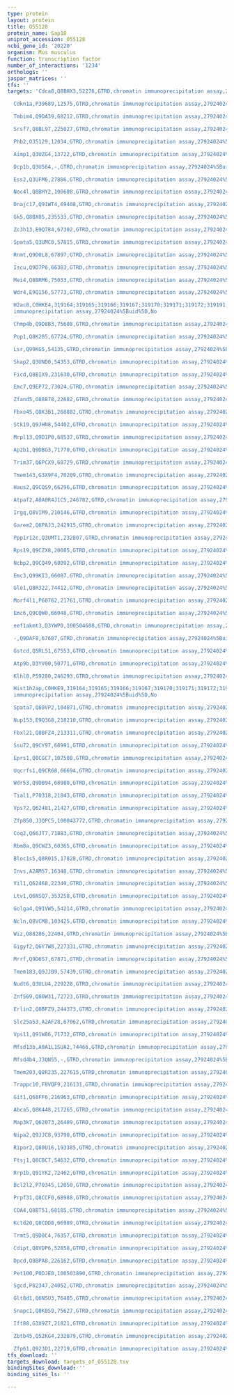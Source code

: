 ```yaml
---
type: protein
layout: protein
title: O55128
protein_name: Sap18
uniprot_accession: O55128
ncbi_gene_id: '20220'
organism: Mus musculus
function: transcription factor
number_of_interactions: '1234'
orthologs: ''
jaspar_matrices: ''
tfs: ''
targets: 'Cdca8,Q8BHX3,52276,GTRD,chromatin immunoprecipitation assay,27924024%5Buid%5D,No

  Cdkn1a,P39689,12575,GTRD,chromatin immunoprecipitation assay,27924024%5Buid%5D,No

  Tmbim4,Q9DA39,68212,GTRD,chromatin immunoprecipitation assay,27924024%5Buid%5D,No

  Srsf7,Q8BL97,225027,GTRD,chromatin immunoprecipitation assay,27924024%5Buid%5D,No

  Phb2,O35129,12034,GTRD,chromatin immunoprecipitation assay,27924024%5Buid%5D,No

  Aimp1,Q3UZG4,13722,GTRD,chromatin immunoprecipitation assay,27924024%5Buid%5D,No

  Dcp1b,Q3U564,-,GTRD,chromatin immunoprecipitation assay,27924024%5Buid%5D,No

  Ess2,Q3UFM6,27886,GTRD,chromatin immunoprecipitation assay,27924024%5Buid%5D,No

  Noc4l,Q8BHY2,100608,GTRD,chromatin immunoprecipitation assay,27924024%5Buid%5D,No

  Dnajc17,Q91WT4,69408,GTRD,chromatin immunoprecipitation assay,27924024%5Buid%5D,No

  Gk5,Q8BX05,235533,GTRD,chromatin immunoprecipitation assay,27924024%5Buid%5D,No

  Zc3h13,E9Q784,67302,GTRD,chromatin immunoprecipitation assay,27924024%5Buid%5D,No

  Spata5,Q3UMC0,57815,GTRD,chromatin immunoprecipitation assay,27924024%5Buid%5D,No

  Rnmt,Q9D0L8,67897,GTRD,chromatin immunoprecipitation assay,27924024%5Buid%5D,No

  Iscu,Q9D7P6,66383,GTRD,chromatin immunoprecipitation assay,27924024%5Buid%5D,No

  Mei4,Q8BRM6,75033,GTRD,chromatin immunoprecipitation assay,27924024%5Buid%5D,No

  Wdr4,E9Q156,57773,GTRD,chromatin immunoprecipitation assay,27924024%5Buid%5D,No

  H2ac8,C0HKE4,319164;319165;319166;319167;319170;319171;319172;319191;665433,GTRD,chromatin
  immunoprecipitation assay,27924024%5Buid%5D,No

  Chmp4b,Q9D8B3,75608,GTRD,chromatin immunoprecipitation assay,27924024%5Buid%5D,No

  Pop1,Q8K205,67724,GTRD,chromatin immunoprecipitation assay,27924024%5Buid%5D,No

  Lsr,Q99KG5,54135,GTRD,chromatin immunoprecipitation assay,27924024%5Buid%5D,No

  Skap2,Q3UND0,54353,GTRD,chromatin immunoprecipitation assay,27924024%5Buid%5D,No

  Ficd,Q8BIX9,231630,GTRD,chromatin immunoprecipitation assay,27924024%5Buid%5D,No

  Emc7,Q9EP72,73024,GTRD,chromatin immunoprecipitation assay,27924024%5Buid%5D,No

  Zfand5,O88878,22682,GTRD,chromatin immunoprecipitation assay,27924024%5Buid%5D,No

  Fbxo45,Q8K3B1,268882,GTRD,chromatin immunoprecipitation assay,27924024%5Buid%5D,No

  Stk19,Q9JHN8,54402,GTRD,chromatin immunoprecipitation assay,27924024%5Buid%5D,No

  Mrpl13,Q9D1P0,68537,GTRD,chromatin immunoprecipitation assay,27924024%5Buid%5D,No

  Ap2b1,Q9DBG3,71770,GTRD,chromatin immunoprecipitation assay,27924024%5Buid%5D,No

  Trim37,Q6PCX9,68729,GTRD,chromatin immunoprecipitation assay,27924024%5Buid%5D,No

  Tmem143,G3X9F4,70209,GTRD,chromatin immunoprecipitation assay,27924024%5Buid%5D,No

  Haus2,Q9CQS9,66296,GTRD,chromatin immunoprecipitation assay,27924024%5Buid%5D,No

  Atpaf2,A0A0R4J1C5,246782,GTRD,chromatin immunoprecipitation assay,27924024%5Buid%5D,No

  Irgq,Q8VIM9,210146,GTRD,chromatin immunoprecipitation assay,27924024%5Buid%5D,No

  Garem2,Q6PAJ3,242915,GTRD,chromatin immunoprecipitation assay,27924024%5Buid%5D,No

  Ppp1r12c,Q3UMT1,232807,GTRD,chromatin immunoprecipitation assay,27924024%5Buid%5D,No

  Rps19,Q9CZX8,20085,GTRD,chromatin immunoprecipitation assay,27924024%5Buid%5D,No

  Ncbp2,Q9CQ49,68092,GTRD,chromatin immunoprecipitation assay,27924024%5Buid%5D,No

  Emc3,Q99KI3,66087,GTRD,chromatin immunoprecipitation assay,27924024%5Buid%5D,No

  Gle1,Q8R322,74412,GTRD,chromatin immunoprecipitation assay,27924024%5Buid%5D,No

  Morf4l1,P60762,21761,GTRD,chromatin immunoprecipitation assay,27924024%5Buid%5D,No

  Emc6,Q9CQW0,66048,GTRD,chromatin immunoprecipitation assay,27924024%5Buid%5D,No

  eef1akmt3,D3YWP0,100504608,GTRD,chromatin immunoprecipitation assay,27924024%5Buid%5D,No

  -,Q9DAF8,67687,GTRD,chromatin immunoprecipitation assay,27924024%5Buid%5D,No

  Gstcd,Q5RL51,67553,GTRD,chromatin immunoprecipitation assay,27924024%5Buid%5D,No

  Atp9b,D3YV00,50771,GTRD,chromatin immunoprecipitation assay,27924024%5Buid%5D,No

  Klhl8,P59280,246293,GTRD,chromatin immunoprecipitation assay,27924024%5Buid%5D,No

  Hist1h2ap,C0HKE9,319164;319165;319166;319167;319170;319171;319172;319191;665433,GTRD,chromatin
  immunoprecipitation assay,27924024%5Buid%5D,No

  Spata7,Q80VP2,104871,GTRD,chromatin immunoprecipitation assay,27924024%5Buid%5D,No

  Nup153,E9Q3G8,218210,GTRD,chromatin immunoprecipitation assay,27924024%5Buid%5D,No

  Fbxl21,Q8BFZ4,213311,GTRD,chromatin immunoprecipitation assay,27924024%5Buid%5D,No

  Ssu72,Q9CY97,68991,GTRD,chromatin immunoprecipitation assay,27924024%5Buid%5D,No

  Eprs1,Q8CGC7,107508,GTRD,chromatin immunoprecipitation assay,27924024%5Buid%5D,No

  Uqcrfs1,Q9CR68,66694,GTRD,chromatin immunoprecipitation assay,27924024%5Buid%5D,No

  Wdr53,Q9DB94,68980,GTRD,chromatin immunoprecipitation assay,27924024%5Buid%5D,No

  Tial1,P70318,21843,GTRD,chromatin immunoprecipitation assay,27924024%5Buid%5D,No

  Vps72,Q62481,21427,GTRD,chromatin immunoprecipitation assay,27924024%5Buid%5D,No

  Zfp850,J3QPC5,100043772,GTRD,chromatin immunoprecipitation assay,27924024%5Buid%5D,No

  Coq2,Q66JT7,71883,GTRD,chromatin immunoprecipitation assay,27924024%5Buid%5D,No

  Rbm8a,Q9CWZ3,60365,GTRD,chromatin immunoprecipitation assay,27924024%5Buid%5D,No

  Bloc1s5,Q8R015,17828,GTRD,chromatin immunoprecipitation assay,27924024%5Buid%5D,No

  Invs,A2AM57,16348,GTRD,chromatin immunoprecipitation assay,27924024%5Buid%5D,No

  Vil1,Q62468,22349,GTRD,chromatin immunoprecipitation assay,27924024%5Buid%5D,No

  Ltv1,Q6NSQ7,353258,GTRD,chromatin immunoprecipitation assay,27924024%5Buid%5D,No

  Golga4,Q91VW5,54214,GTRD,chromatin immunoprecipitation assay,27924024%5Buid%5D,No

  Ncln,Q8VCM8,103425,GTRD,chromatin immunoprecipitation assay,27924024%5Buid%5D,No

  Wiz,O88286,22404,GTRD,chromatin immunoprecipitation assay,27924024%5Buid%5D,No

  Gigyf2,Q6Y7W8,227331,GTRD,chromatin immunoprecipitation assay,27924024%5Buid%5D,No

  Mrrf,Q9D6S7,67871,GTRD,chromatin immunoprecipitation assay,27924024%5Buid%5D,No

  Tmem183,Q9JJB9,57439,GTRD,chromatin immunoprecipitation assay,27924024%5Buid%5D,No

  Nudt6,Q3ULU4,229228,GTRD,chromatin immunoprecipitation assay,27924024%5Buid%5D,No

  Znf569,Q80W31,72723,GTRD,chromatin immunoprecipitation assay,27924024%5Buid%5D,No

  Erlin2,Q8BFZ9,244373,GTRD,chromatin immunoprecipitation assay,27924024%5Buid%5D,No

  Slc25a53,A2AF28,67062,GTRD,chromatin immunoprecipitation assay,27924024%5Buid%5D,No

  Vps11,Q91W86,71732,GTRD,chromatin immunoprecipitation assay,27924024%5Buid%5D,No

  Mfsd13b,A0A1L1SUA2,74466,GTRD,chromatin immunoprecipitation assay,27924024%5Buid%5D,No

  Mfsd4b4,J3QNS5,-,GTRD,chromatin immunoprecipitation assay,27924024%5Buid%5D,No

  Tmem203,Q8R235,227615,GTRD,chromatin immunoprecipitation assay,27924024%5Buid%5D,No

  Trappc10,F8VQF9,216131,GTRD,chromatin immunoprecipitation assay,27924024%5Buid%5D,No

  Git1,Q68FF6,216963,GTRD,chromatin immunoprecipitation assay,27924024%5Buid%5D,No

  Abca5,Q8K448,217265,GTRD,chromatin immunoprecipitation assay,27924024%5Buid%5D,No

  Map3k7,Q62073,26409,GTRD,chromatin immunoprecipitation assay,27924024%5Buid%5D,No

  Nipa2,Q9JJC8,93790,GTRD,chromatin immunoprecipitation assay,27924024%5Buid%5D,No

  Ripor2,Q80U16,193385,GTRD,chromatin immunoprecipitation assay,27924024%5Buid%5D,No

  Ftsj1,Q8CBC7,54632,GTRD,chromatin immunoprecipitation assay,27924024%5Buid%5D,No

  Rrp1b,Q91YK2,72462,GTRD,chromatin immunoprecipitation assay,27924024%5Buid%5D,No

  Bcl2l2,P70345,12050,GTRD,chromatin immunoprecipitation assay,27924024%5Buid%5D,No

  Prpf31,Q8CCF0,68988,GTRD,chromatin immunoprecipitation assay,27924024%5Buid%5D,No

  COA4,Q8BT51,68185,GTRD,chromatin immunoprecipitation assay,27924024%5Buid%5D,No

  Kctd20,Q8CDD8,66989,GTRD,chromatin immunoprecipitation assay,27924024%5Buid%5D,No

  Trmt5,Q9D0C4,76357,GTRD,chromatin immunoprecipitation assay,27924024%5Buid%5D,No

  Cdipt,Q8VDP6,52858,GTRD,chromatin immunoprecipitation assay,27924024%5Buid%5D,No

  Dpcd,Q8BPA8,226162,GTRD,chromatin immunoprecipitation assay,27924024%5Buid%5D,No

  Pet100,P0DJE0,100503890,GTRD,chromatin immunoprecipitation assay,27924024%5Buid%5D,No

  Sgcd,P82347,24052,GTRD,chromatin immunoprecipitation assay,27924024%5Buid%5D,No

  Glt8d1,Q6NSU3,76485,GTRD,chromatin immunoprecipitation assay,27924024%5Buid%5D,No

  Snapc1,Q8K0S9,75627,GTRD,chromatin immunoprecipitation assay,27924024%5Buid%5D,No

  Ift88,G3X9Z7,21821,GTRD,chromatin immunoprecipitation assay,27924024%5Buid%5D,No

  Zbtb45,Q52KG4,232879,GTRD,chromatin immunoprecipitation assay,27924024%5Buid%5D,No

  Zfp61,Q923D1,22719,GTRD,chromatin immunoprecipitation assay,27924024%5Buid%5D,No'
tfs_download: ''
targets_download: targets_of_O55128.tsv
bindingSites_download: ''
binding_sites_ls: ''

---
```

